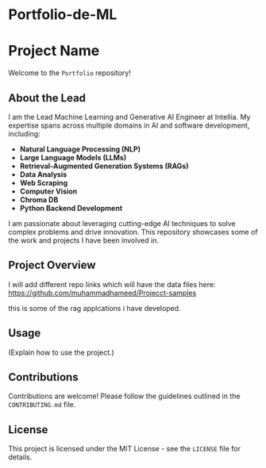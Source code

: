 # Portfolio-de-ML


# Project Name

Welcome to the `Portfolio` repository!

## About the Lead

I am the Lead Machine Learning and Generative AI Engineer at Intellia. My expertise spans across multiple domains in AI and software development, including:

- **Natural Language Processing (NLP)**
- **Large Language Models (LLMs)**
- **Retrieval-Augmented Generation Systems (RAGs)**
- **Data Analysis**
- **Web Scraping**
- **Computer Vision**
- **Chroma DB**
- **Python Backend Development**

I am passionate about leveraging cutting-edge AI techniques to solve complex problems and drive innovation. This repository showcases some of the work and projects I have been involved in.

## Project Overview

I will add different repo links which will have the data files here:
https://github.com/muhammadhameed/Projecct-samples

this is some of the rag applcations i have developed.






## Usage

(Explain how to use the project.)

## Contributions

Contributions are welcome! Please follow the guidelines outlined in the `CONTRIBUTING.md` file.

## License

This project is licensed under the MIT License - see the `LICENSE` file for details.

